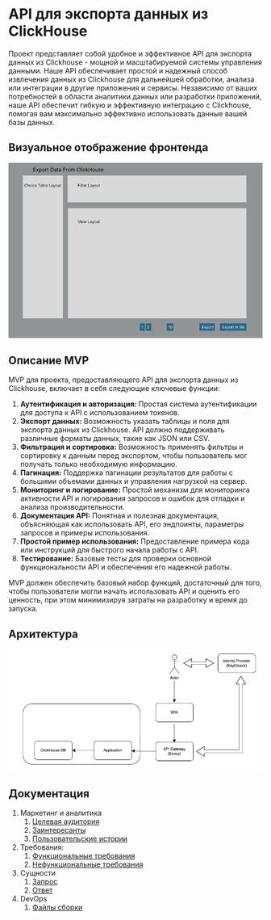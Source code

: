 # API для экспорта данных из ClickHouse

Проект представляет собой удобное и эффективное API для экспорта данных из Clickhouse - мощной и масштабируемой системы 
управления данными. Наше API обеспечивает простой и надежный способ извлечения данных из Clickhouse для дальнейшей 
обработки, анализа или интеграции в другие приложения и сервисы. Независимо от ваших потребностей в области аналитики 
данных или разработки приложений, наше API обеспечит гибкую и эффективную интеграцию с Clickhouse, помогая вам 
максимально эффективно использовать данные вашей базы данных.

## Визуальное отображение фронтенда

![Макет фронта](imgs/design-layout.jpg)

## Описание MVP

MVP для проекта, предоставляющего API для экспорта данных из Clickhouse, включает в себя следующие ключевые функции:

1. **Аутентификация и авторизация:** Простая система аутентификации для доступа к API с использованием токенов.
2. **Экспорт данных:** Возможность указать таблицы и поля для экспорта данных из Clickhouse. API должно поддерживать 
различные форматы данных, такие как JSON или CSV.
3. **Фильтрация и сортировка:** Возможность применять фильтры и сортировку к данным перед экспортом, чтобы пользователь 
мог получать только необходимую информацию.
4. **Пагинация:** Поддержка пагинации результатов для работы с большими объемами данных и управления нагрузкой на сервер.
5. **Мониторинг и логирование:** Простой механизм для мониторинга активности API и логирования запросов и ошибок для 
отладки и анализа производительности.
6. **Документация API:** Понятная и полезная документация, объясняющая как использовать API, его эндпоинты, параметры 
запросов и примеры использования.
7. **Простой пример использования:** Предоставление примера кода или инструкций для быстрого начала работы с API.
8. **Тестирование:** Базовые тесты для проверки основной функциональности API и обеспечения его надежной работы.

MVP должен обеспечить базовый набор функций, достаточный для того, чтобы пользователи могли начать использовать API и 
оценить его ценность, при этом минимизируя затраты на разработку и время до запуска.

## Архитектура

![Архитектура проекта](imgs/architecture.png)

## Документация

1. Маркетинг и аналитика
   1. [Целевая аудитория](docs/01-bisness/01-target-audience.md)
   2. [Заинтересанты](docs/01-bisness/02-stakeholders.md)
   3. [Пользовательские истории](docs/01-bisness/03-user-stories.md)
2. Требования:
   1. [Функциональные требования](./docs/02-analysis/01-functional-requiremens.md)
   2. [Нефункциональные требования](./docs/02-analysis/02-nonfunctional-requirements.md)
3. Сущности
   1. [Запрос](./docs/03-entities/01-query.md)
   2. [Ответ](./docs/03-entities/02-response.md)
4. DevOps
   1. [Файлы сборки](./deploy)
